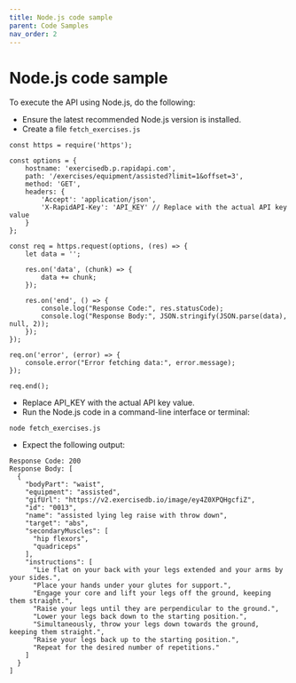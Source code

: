 ```yaml
---
title: Node.js code sample
parent: Code Samples
nav_order: 2
---
```


# Node.js code sample

To execute the API using Node.js, do the following:

* Ensure the latest recommended Node.js version is installed.
* Create a file `fetch_exercises.js`

```
const https = require('https');

const options = {
    hostname: 'exercisedb.p.rapidapi.com',
    path: '/exercises/equipment/assisted?limit=1&offset=3',
    method: 'GET',
    headers: {
        'Accept': 'application/json',
        'X-RapidAPI-Key': 'API_KEY' // Replace with the actual API key value
    }
};

const req = https.request(options, (res) => {
    let data = '';

    res.on('data', (chunk) => {
        data += chunk;
    });

    res.on('end', () => {
        console.log("Response Code:", res.statusCode);
        console.log("Response Body:", JSON.stringify(JSON.parse(data), null, 2));
    });
});

req.on('error', (error) => {
    console.error("Error fetching data:", error.message);
});

req.end();
```

* Replace API_KEY with the actual API key value.
* Run the Node.js code in a command-line interface or terminal: 
```shell
node fetch_exercises.js
```
* Expect the following output:
```shell
Response Code: 200
Response Body: [
  {
    "bodyPart": "waist",
    "equipment": "assisted",
    "gifUrl": "https://v2.exercisedb.io/image/ey4Z0XPQHgcfiZ",
    "id": "0013",
    "name": "assisted lying leg raise with throw down",
    "target": "abs",
    "secondaryMuscles": [
      "hip flexors",
      "quadriceps"
    ],
    "instructions": [
      "Lie flat on your back with your legs extended and your arms by your sides.",
      "Place your hands under your glutes for support.",
      "Engage your core and lift your legs off the ground, keeping them straight.",
      "Raise your legs until they are perpendicular to the ground.",
      "Lower your legs back down to the starting position.",
      "Simultaneously, throw your legs down towards the ground, keeping them straight.",
      "Raise your legs back up to the starting position.",
      "Repeat for the desired number of repetitions."
    ]
  }
]
```
